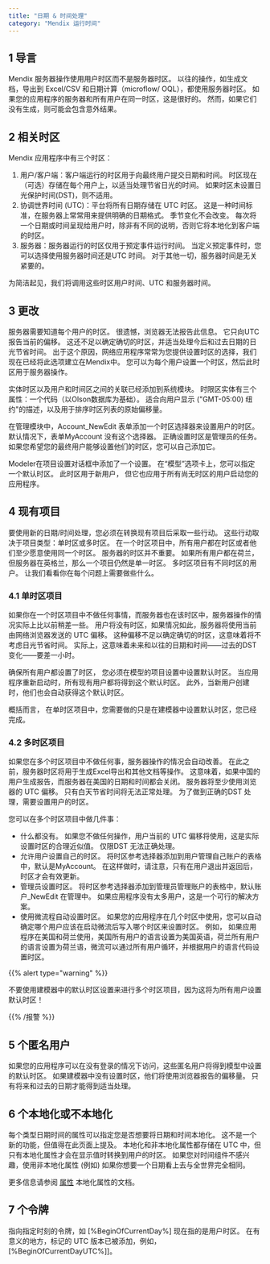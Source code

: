 ```yaml
---
title: "日期 & 时间处理"
category: "Mendix 运行时间"
---
```


## 1 导言

Mendix 服务器操作使用用户时区而不是服务器时区。 以往的操作，如生成文档，导出到 Excel/CSV 和日期计算（microflow/ OQL），都使用服务器时区。 如果您的应用程序的服务器和所有用户在同一时区，这是很好的。 然而，如果它们没有生成，则可能会包含意外结果。

## 2 相关时区

Mendix 应用程序中有三个时区：

1.  用户/客户端：客户端运行的时区用于向最终用户提交日期和时间。 时区现在（可选）存储在每个用户上，以适当处理节省日光的时间。 如果时区未设置日光保护时间(DST)，则不适用。
2.  协调世界时间 (UTC)：平台将所有日期存储在 UTC 时区。 这是一种时间标准，在服务器上常常用来提供明确的日期格式。 季节变化不会改变。 每次将一个日期或时间呈现给用户时，除非有不同的说明，否则它将本地化到客户端的时区。
3.  服务器：服务器运行的时区仅用于预定事件运行时间。 当定义预定事件时，您可以选择使用服务器时间还是UTC 时间。 对于其他一切，服务器时间是无关紧要的。

为简洁起见，我们将调用这些时区用户时间、UTC 和服务器时间。

## 3 更改

服务器需要知道每个用户的时区。 很遗憾，浏览器无法报告此信息。 它只向UTC 报告当前的偏移。 这还不足以确定确切的时区，并适当处理今后和过去日期的日光节省时间。 出于这个原因，网络应用程序常常为您提供设置时区的选择，我们现在已经将此选项建立在Mendix中。 您可以为每个用户设置一个时区，然后此时区用于服务器操作。

实体时区以及用户和时间区之间的关联已经添加到系统模块。 时限区实体有三个属性：一个代码（以Olson数据库为基础）。 适合向用户显示 ("GMT-05:00) 纽约"的描述，以及用于排序时区列表的原始偏移量。

在管理模块中，Account_NewEdit 表单添加一个时区选择器来设置用户的时区。 默认情况下，表单MyAccount 没有这个选择器。 正确设置时区是管理员的任务。 如果您希望您的最终用户能够设置他们的时区，您可以自己添加它。

Modeler在项目设置对话框中添加了一个设置。 在“模型”选项卡上，您可以指定一个默认时区。 此时区用于新用户， 但它也应用于所有尚无时区的用户启动您的应用程序。

## 4 现有项目

要使用新的日期/时间处理，您必须在转换现有项目后采取一些行动。 这些行动取决于项目类型：单时区或多时区。 在一个时区项目中，所有用户都在时区或者他们至少愿意使用同一个时区。 服务器的时区并不重要。 如果所有用户都在荷兰，但服务器在英格兰，那么一个项目仍然是单一时区。 多时区项目有不同时区的用户。 让我们看看你在每个问题上需要做些什么。

### 4.1 单时区项目

如果你在一个时区项目中不做任何事情，而服务器也在该时区中，服务器操作的情况实际上比以前稍差一些。 用户将没有时区，如果情况如此，服务器将使用当前由网络浏览器发送的 UTC 偏移。 这种偏移不足以确定确切的时区，这意味着将不考虑日光节省时间。 实际上，这意味着未来和以往的日期和时间――过去的DST 变化――要差一小时。

确保所有用户都设置了时区， 您必须在模型的项目设置中设置默认时区。 当应用程序重新启动时，所有现有用户都将得到这个默认时区。 此外，当新用户创建时，他们也会自动获得这个默认时区。

概括而言， 在单时区项目中，您需要做的只是在建模器中设置默认时区，您已经完成。

### 4.2 多时区项目

如果您在多个时区项目中不做任何事，服务器操作的情况会自动改善。 在此之前，服务器时区将用于生成Excel导出和其他文档等操作。 这意味着，如果中国的用户生成报告，而服务器在美国的日期和时间都会关闭。 服务器将至少使用浏览器的 UTC 偏移。 只有白天节省时间将无法正常处理。 为了做到正确的DST 处理，需要设置用户的时区。

您可以在多个时区项目中做几件事：

*   什么都没有。 如果您不做任何操作，用户当前的 UTC 偏移将使用，这是实际设置时区的合理近似值。 仅限DST 无法正确处理。
*   允许用户设置自己的时区。 将时区参考选择器添加到用户管理自己账户的表格中，默认是MyAccount。 在这样做时，请注意，只有在用户退出并返回后，时区才会有效更新。
*   管理员设置时区。 将时区参考选择器添加到管理员管理账户的表格中，默认账户_NewEdit 在管理中。 如果应用程序没有太多用户，这是一个可行的解决方案。
*   使用微流程自动设置时区。 如果您的应用程序在几个时区中使用，您可以自动确定哪个用户应该在启动微流后写入哪个时区来设置时区。 例如， 如果应用程序在美国和荷兰使用，美国所有用户的语言设置为美国英语，荷兰所有用户的语言设置为荷兰语，微流可以通过所有用户循环，并根据用户的语言代码设置时区。

{{% alert type="warning" %}}

不要使用建模器中的默认时区设置来进行多个时区项目，因为这将为所有用户设置默认时区！

{{% /报警 %}}

## 5 个匿名用户

如果您的应用程序可以在没有登录的情况下访问，这些匿名用户将得到模型中设置的默认时区。 如果建模器中没有设置时区，他们将使用浏览器报告的偏移量。 只有将来和过去的日期才能得到适当处理。

## 6 个本地化或不本地化

每个类型日期时间的属性可以指定您是否想要将日期和时间本地化。 这不是一个新的功能，但值得在此页面上提及。 本地化和非本地化属性都存储在 UTC 中，但只有本地化属性才会在显示值时转换到用户的时区。 如果您对时间组件不感兴趣，使用非本地化属性 (例如) 如果你想要一个日期看上去与全世界完全相同。

更多信息请参阅 [属性](attributes) 本地化属性的文档。

## 7 个令牌

指向指定时刻的令牌，如 [%BeginOfCurrentDay%] 现在指的是用户时区。 在有意义的地方，标记的 UTC 版本已被添加，例如， [%BeginOfCurrentDayUTC%]]。

